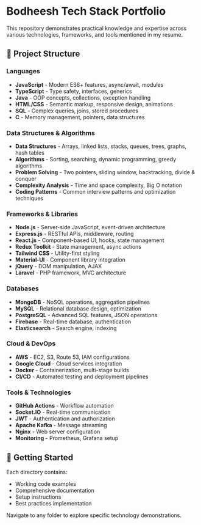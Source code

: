 # Bodheesh Tech Stack Portfolio

This repository demonstrates practical knowledge and expertise across various technologies, frameworks, and tools mentioned in my resume.

## 📁 Project Structure

### Languages
- **JavaScript** - Modern ES6+ features, async/await, modules
- **TypeScript** - Type safety, interfaces, generics
- **Java** - OOP concepts, collections, exception handling
- **HTML/CSS** - Semantic markup, responsive design, animations
- **SQL** - Complex queries, joins, stored procedures
- **C** - Memory management, pointers, data structures

### Data Structures & Algorithms
- **Data Structures** - Arrays, linked lists, stacks, queues, trees, graphs, hash tables
- **Algorithms** - Sorting, searching, dynamic programming, greedy algorithms
- **Problem Solving** - Two pointers, sliding window, backtracking, divide & conquer
- **Complexity Analysis** - Time and space complexity, Big O notation
- **Coding Patterns** - Common interview patterns and optimization techniques

### Frameworks & Libraries
- **Node.js** - Server-side JavaScript, event-driven architecture
- **Express.js** - RESTful APIs, middleware, routing
- **React.js** - Component-based UI, hooks, state management
- **Redux Toolkit** - State management, async actions
- **Tailwind CSS** - Utility-first styling
- **Material-UI** - Component library integration
- **jQuery** - DOM manipulation, AJAX
- **Laravel** - PHP framework, MVC architecture

### Databases
- **MongoDB** - NoSQL operations, aggregation pipelines
- **MySQL** - Relational database design, optimization
- **PostgreSQL** - Advanced SQL features, JSON operations
- **Firebase** - Real-time database, authentication
- **Elasticsearch** - Search engine, indexing

### Cloud & DevOps
- **AWS** - EC2, S3, Route 53, IAM configurations
- **Google Cloud** - Cloud services integration
- **Docker** - Containerization, multi-stage builds
- **CI/CD** - Automated testing and deployment pipelines

### Tools & Technologies
- **GitHub Actions** - Workflow automation
- **Socket.IO** - Real-time communication
- **JWT** - Authentication and authorization
- **Apache Kafka** - Message streaming
- **Nginx** - Web server configuration
- **Monitoring** - Prometheus, Grafana setup

## 🚀 Getting Started

Each directory contains:
- Working code examples
- Comprehensive documentation
- Setup instructions
- Best practices implementation

Navigate to any folder to explore specific technology demonstrations.
